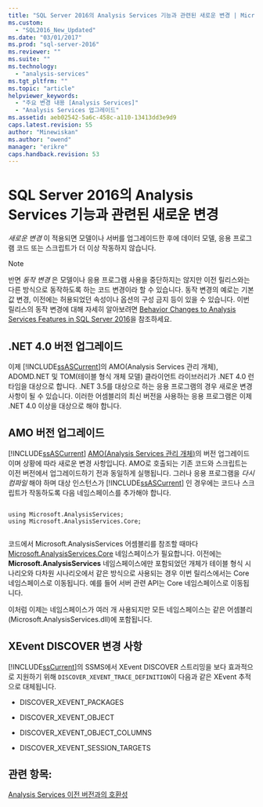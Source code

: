```yaml
---
title: "SQL Server 2016의 Analysis Services 기능과 관련된 새로운 변경 | Microsoft Docs"
ms.custom: 
  - "SQL2016_New_Updated"
ms.date: "03/01/2017"
ms.prod: "sql-server-2016"
ms.reviewer: ""
ms.suite: ""
ms.technology: 
  - "analysis-services"
ms.tgt_pltfrm: ""
ms.topic: "article"
helpviewer_keywords: 
  - "주요 변경 내용 [Analysis Services]"
  - "Analysis Services 업그레이드"
ms.assetid: aeb02542-5a6c-458c-a110-13413dd3e9d9
caps.latest.revision: 55
author: "Minewiskan"
ms.author: "owend"
manager: "erikre"
caps.handback.revision: 53
---
```

# SQL Server 2016의 Analysis Services 기능과 관련된 새로운 변경
  *새로운 변경* 이 적용되면 모델이나 서버를 업그레이드한 후에 데이터 모델, 응용 프로그램 코드 또는 스크립트가 더 이상 작동하지 않습니다.  
  
> [!NOTE]  
>  반면 *동작 변경* 은 모델이나 응용 프로그램 사용을 중단하지는 않지만 이전 릴리스와는 다른 방식으로 동작하도록 하는 코드 변경이라 할 수 있습니다.  동작 변경의 예로는 기본값 변경, 이전에는 허용되었던 속성이나 옵션의 구성 금지 등이 있을 수 있습니다. 이번 릴리스의 동작 변경에 대해 자세히 알아보려면 [Behavior Changes to Analysis Services Features in SQL Server 2016](../analysis-services/behavior-changes-to-analysis-services-features-in-sql-server-2016.md)을 참조하세요.  
  
## .NET 4.0 버전 업그레이드  
 이제 [!INCLUDE[ssASCurrent](../includes/ssascurrent-md.md)]의 AMO(Analysis Services 관리 개체), ADOMD.NET 및 TOM(테이블 형식 개체 모델) 클라이언트 라이브러리가 .NET 4.0 런타임을 대상으로 합니다. .NET 3.5를 대상으로 하는 응용 프로그램의 경우 새로운 변경 사항이 될 수 있습니다. 이러한 어셈블리의 최신 버전을 사용하는 응용 프로그램은 이제 .NET 4.0 이상을 대상으로 해야 합니다.  
  
## AMO 버전 업그레이드  
 [!INCLUDE[ssASCurrent](../includes/ssascurrent-md.md)] [AMO&#40;Analysis Services 관리 개체&#41;](../Topic/Analysis%20Services%20Management%20Objects%20\(AMO\).md)의 버전 업그레이드이며 상황에 따라 새로운 변경 사항입니다.  AMO로 호출되는 기존 코드와 스크립트는 이전 버전에서 업그레이드하기 전과 동일하게 실행됩니다. 그러나 응용 프로그램을 *다시 컴파일* 해야 하며 대상 인스턴스가 [!INCLUDE[ssASCurrent](../includes/ssascurrent-md.md)] 인 경우에는 코드나 스크립트가 작동하도록 다음 네임스페이스를 추가해야 합니다.  
  
```  
  
using Microsoft.AnalysisServices;  
using Microsoft.AnalysisServices.Core;  
  
```  
  
 코드에서 Microsoft.AnalysisServices 어셈블리를 참조할 때마다 [Microsoft.AnalysisServices.Core](../Topic/Microsoft.AnalysisServices.Core.md) 네임스페이스가 필요합니다. 이전에는 **Microsoft.AnalysisServices** 네임스페이스에만 포함되었던 개체가 테이블 형식 시나리오와 다차원 시나리오에서 같은 방식으로 사용되는 경우 이번 릴리스에서는 Core 네임스페이스로 이동됩니다.  예를 들어 서버 관련 API는 Core 네임스페이스로 이동됩니다.  
  
 이처럼 이제는 네임스페이스가 여러 개 사용되지만 모든 네임스페이스는 같은 어셈블리(Microsoft.AnalysisServices.dll)에 포함됩니다.  
  
## XEvent DISCOVER 변경 사항  
 [!INCLUDE[ssCurrent](../includes/sscurrent-md.md)]의 SSMS에서 XEvent DISCOVER 스트리밍을 보다 효과적으로 지원하기 위해 `DISCOVER_XEVENT_TRACE_DEFINITION`이 다음과 같은 XEvent 추적으로 대체됩니다.  
  
-   DISCOVER_XEVENT_PACKAGES  
  
-   DISCOVER_XEVENT_OBJECT  
  
-   DISCOVER_XEVENT_OBJECT_COLUMNS  
  
-   DISCOVER_XEVENT_SESSION_TARGETS  
  
## 관련 항목:  
 [Analysis Services 이전 버전과의 호환성](../analysis-services/analysis-services-backward-compatibility.md)  
  
  